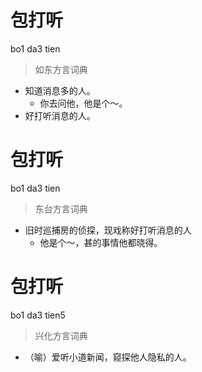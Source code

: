 # 包打听
bo1 da3 tien
> 如东方言词典
- 知道消息多的人。
  - 你去问他，他是个～。
- 好打听消息的人。

# 包打听
bo1 da3 tien
> 东台方言词典
- 旧时巡捕房的侦探，现戏称好打听消息的人
  - 他是个～，甚的事情他都晓得。

# 包打听
bo1 da3 tien5
> 兴化方言词典
- （喻）爱听小道新闻，窥探他人隐私的人。
